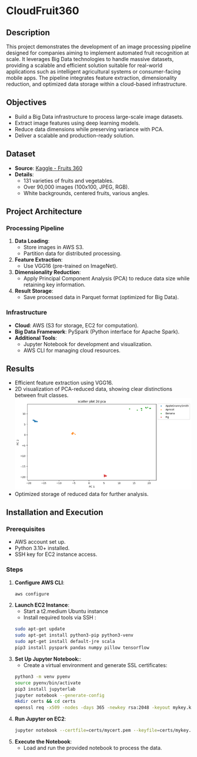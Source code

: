 # CloudFruit360

## Description
This project demonstrates the development of an image processing pipeline designed for companies aiming to implement automated fruit recognition at scale. It leverages Big Data technologies to handle massive datasets, providing a scalable and efficient solution suitable for real-world applications such as intelligent agricultural systems or consumer-facing mobile apps. The pipeline integrates feature extraction, dimensionality reduction, and optimized data storage within a cloud-based infrastructure.

## Objectives
- Build a Big Data infrastructure to process large-scale image datasets.
- Extract image features using deep learning models.
- Reduce data dimensions while preserving variance with PCA.
- Deliver a scalable and production-ready solution.

## Dataset
- **Source**: [Kaggle - Fruits 360](https://www.kaggle.com/moltean/fruits)
- **Details**:
  - 131 varieties of fruits and vegetables.
  - Over 90,000 images (100x100, JPEG, RGB).
  - White backgrounds, centered fruits, various angles.

## Project Architecture
### Processing Pipeline
1. **Data Loading**:
   - Store images in AWS S3.
   - Partition data for distributed processing.
2. **Feature Extraction**:
   - Use VGG16 (pre-trained on ImageNet).
3. **Dimensionality Reduction**:
   - Apply Principal Component Analysis (PCA) to reduce data size while retaining key information.
4. **Result Storage**:
   - Save processed data in Parquet format (optimized for Big Data).

### Infrastructure
- **Cloud**: AWS (S3 for storage, EC2 for computation).
- **Big Data Framework**: PySpark (Python interface for Apache Spark).
- **Additional Tools**:
  - Jupyter Notebook for development and visualization.
  - AWS CLI for managing cloud resources.

## Results
- Efficient feature extraction using VGG16.
- 2D visualization of PCA-reduced data, showing clear distinctions between fruit classes.
  ![images](images/images.png)
- Optimized storage of reduced data for further analysis.

## Installation and Execution
### Prerequisites
- AWS account set up.
- Python 3.10+ installed.
- SSH key for EC2 instance access.

### Steps
1. **Configure AWS CLI**:
   ```bash
   aws configure
2. **Launch EC2 Instance**:
   - Start a t2.medium Ubuntu instance
   - Install required tools via SSH :
   ```bash
   sudo apt-get update
   sudo apt-get install python3-pip python3-venv
   sudo apt-get install default-jre scala
   pip3 install pyspark pandas numpy pillow tensorflow
3. **Set Up Jupyter Notebook:**:
   - Create a virtual environment and generate SSL certificates:
   ```bash
   python3 -m venv pyenv
   source pyenv/bin/activate
   pip3 install jupyterlab
   jupyter notebook --generate-config
   mkdir certs && cd certs
   openssl req -x509 -nodes -days 365 -newkey rsa:2048 -keyout mykey.key -out mycert.pem
4. **Run Jupyter on EC2**:
   ```bash
   jupyter notebook --certfile=certs/mycert.pem --keyfile=certs/mykey.key --ip=0.0.0.0 --port=8888
5. **Execute the Notebook**:
   - Load and run the provided notebook to process the data.

